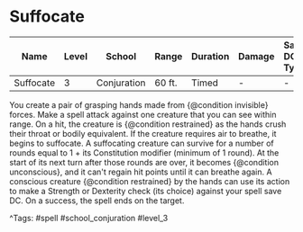 # Suffocate

| Name | Level | School | Range | Duration | Damage | Save DC & Type |
|------|-------|--------|-------|----------|--------|----------------|
| Suffocate | 3 | Conjuration | 60 ft. | Timed | - | - |

You create a pair of grasping hands made from {@condition invisible} forces. Make a spell attack against one creature that you can see within range. On a hit, the creature is {@condition restrained} as the hands crush their throat or bodily equivalent. If the creature requires air to breathe, it begins to suffocate. A suffocating creature can survive for a number of rounds equal to 1 + its Constitution modifier (minimum of 1 round). At the start of its next turn after those rounds are over, it becomes {@condition unconscious}, and it can't regain hit points until it can breathe again. A conscious creature {@condition restrained} by the hands can use its action to make a Strength or Dexterity check (its choice) against your spell save DC. On a success, the spell ends on the target.

^Tags: #spell #school_conjuration #level_3